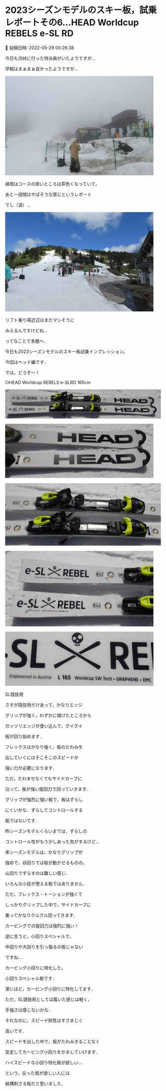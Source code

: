 # 2023シーズンモデルのスキー板，試乗レポートその6…HEAD Worldcup REBELS e-SL RD

📅 投稿日時: 2022-05-29 00:26:38

今日も渋峠に行った特派員がいたようてすが…


早朝はまぁまぁ良かったようですが…




![0d2419398aea42a37b450ad6f6574afb.jpg](images/0d2419398aea42a37b450ad6f6574afb.jpg)







昼間はコースの狭いところは茶色くなっていて，


あと一週間はやばそうな感じというレポート


でし（涙）…




![72fd0e2911452d6e10b82b273d557827.jpg](images/72fd0e2911452d6e10b82b273d557827.jpg)




リフト乗り場近辺はまだマシそうに


みえるんですけどね…





ってなことで本題へ．


今日も2023シーズンモデルのスキー板試乗インプレッション。


今回はヘッド編です．


では，どうぞ〜！[]()





○HEAD Worldcup REBELS e-SLRD 165cm







![2e7334af6a316d47c198ab7b155fa05f.jpg](images/2e7334af6a316d47c198ab7b155fa05f.jpg)









![1e60f4b410cd08a7835e808d9e8916dd.jpg](images/1e60f4b410cd08a7835e808d9e8916dd.jpg)









![c95b686bde1e577ec91c505b22c929cb.jpg](images/c95b686bde1e577ec91c505b22c929cb.jpg)









![44176346fd6f6f653beca4588d7b5ae4.jpg](images/44176346fd6f6f653beca4588d7b5ae4.jpg)









![b4656f38a763267a8aa219edd3336d54.jpg](images/b4656f38a763267a8aa219edd3336d54.jpg)







SL競技用





さすが競技用だけあって，かなりエッジ


グリップが強く，わずかに傾けたところから


ガッツリエッジが食い込んで，グイグイ


板が回り始めます．





フレックスはかなり強く，板のたわみを


出していくにはそこそこのスピードか


強い力が必要になります．





ただ，たわませなくてもサイドカーブに


沿って，板が強い旋回力で回っていきます．





グリップが強烈に強い板で，板はずらし


にくいかな．ずらしてコントロールする


板ではないです．


昨シーズンモデルくらいまでは，ずらしの


コントロール性がもう少しあった気がするけど…


来シーズンモデルは，かなりグリップが


強めで，谷回りでは板が動かせるものの，


山回りでずらすのは難しい感じ．


いろんな小技が使える板ではありません．





ただ，フレックス・トーションが強くて


しっかりグリップした中で，サイドカーブに


乗ってかなりクルクル回ってきます．


カービングでの旋回力は強烈に強い！





逆に言うと，小回りスペシャルで，


中回りや大回りを引っ張るの板じゃない


ですね…


カービング小回りに特化した，


小回りスペシャル板です．


潔いほど，カービング小回りに特化してます．





ただ，SL競技用としては履いた感じは軽く，


手強さは感じないかな．


それなのに，スピード耐性はすさまじく


高いです．


スピードを出した中で，板がたわみきることなく


安定してカービング小回りをかましていけます．





ハイスピードな小回り特化板が欲しい…


という，尖った板が欲しい人には


結構刺さる板だと思いました．
